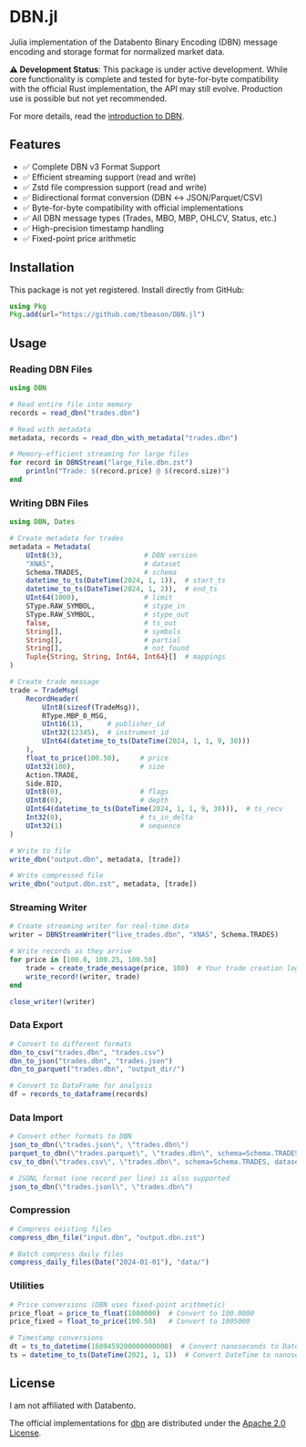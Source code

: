 # DBN.jl

Julia implementation of the Databento Binary Encoding (DBN) message encoding and storage format for normalized market data.

**⚠️ Development Status**: This package is under active development. While core functionality is complete and tested for byte-for-byte compatibility with the official Rust implementation, the API may still evolve. Production use is possible but not yet recommended.

For more details, read the [introduction to DBN](https://databento.com/docs/standards-and-conventions/databento-binary-encoding).

## Features

- ✅ Complete DBN v3 Format Support
- ✅ Efficient streaming support (read and write)
- ✅ Zstd file compression support (read and write)
- ✅ Bidirectional format conversion (DBN ↔ JSON/Parquet/CSV)
- ✅ Byte-for-byte compatibility with official implementations
- ✅ All DBN message types (Trades, MBO, MBP, OHLCV, Status, etc.)
- ✅ High-precision timestamp handling
- ✅ Fixed-point price arithmetic

## Installation

This package is not yet registered. Install directly from GitHub:

```julia
using Pkg
Pkg.add(url="https://github.com/tbeason/DBN.jl")
```

## Usage

### Reading DBN Files

```julia
using DBN

# Read entire file into memory
records = read_dbn("trades.dbn")

# Read with metadata
metadata, records = read_dbn_with_metadata("trades.dbn")

# Memory-efficient streaming for large files
for record in DBNStream("large_file.dbn.zst")
    println("Trade: $(record.price) @ $(record.size)")
end
```

### Writing DBN Files

```julia
using DBN, Dates

# Create metadata for trades
metadata = Metadata(
    UInt8(3),                    # DBN version
    "XNAS",                      # dataset
    Schema.TRADES,               # schema
    datetime_to_ts(DateTime(2024, 1, 1)),  # start_ts
    datetime_to_ts(DateTime(2024, 1, 2)),  # end_ts
    UInt64(1000),                # limit
    SType.RAW_SYMBOL,            # stype_in
    SType.RAW_SYMBOL,            # stype_out
    false,                       # ts_out
    String[],                    # symbols
    String[],                    # partial
    String[],                    # not_found
    Tuple{String, String, Int64, Int64}[]  # mappings
)

# Create trade message
trade = TradeMsg(
    RecordHeader(
        UInt8(sizeof(TradeMsg)),
        RType.MBP_0_MSG,
        UInt16(1),      # publisher_id
        UInt32(12345),  # instrument_id
        UInt64(datetime_to_ts(DateTime(2024, 1, 1, 9, 30)))
    ),
    float_to_price(100.50),     # price
    UInt32(100),                # size
    Action.TRADE,
    Side.BID,
    UInt8(0),                   # flags
    UInt8(0),                   # depth
    UInt64(datetime_to_ts(DateTime(2024, 1, 1, 9, 30))),  # ts_recv
    Int32(0),                   # ts_in_delta
    UInt32(1)                   # sequence
)

# Write to file
write_dbn("output.dbn", metadata, [trade])

# Write compressed file
write_dbn("output.dbn.zst", metadata, [trade])
```

### Streaming Writer

```julia
# Create streaming writer for real-time data
writer = DBNStreamWriter("live_trades.dbn", "XNAS", Schema.TRADES)

# Write records as they arrive
for price in [100.0, 100.25, 100.50]
    trade = create_trade_message(price, 100)  # Your trade creation logic
    write_record!(writer, trade)
end

close_writer!(writer)
```

### Data Export

```julia
# Convert to different formats
dbn_to_csv("trades.dbn", "trades.csv")
dbn_to_json("trades.dbn", "trades.json")
dbn_to_parquet("trades.dbn", "output_dir/")

# Convert to DataFrame for analysis
df = records_to_dataframe(records)
```

### Data Import

```julia
# Convert other formats to DBN
json_to_dbn(\"trades.json\", \"trades.dbn\")
parquet_to_dbn(\"trades.parquet\", \"trades.dbn\", schema=Schema.TRADES, dataset=\"XNAS\")
csv_to_dbn(\"trades.csv\", \"trades.dbn\", schema=Schema.TRADES, dataset=\"XNAS\")

# JSONL format (one record per line) is also supported
json_to_dbn(\"trades.jsonl\", \"trades.dbn\")
```

### Compression

```julia
# Compress existing files
compress_dbn_file("input.dbn", "output.dbn.zst")

# Batch compress daily files
compress_daily_files(Date("2024-01-01"), "data/")
```

### Utilities

```julia
# Price conversions (DBN uses fixed-point arithmetic)
price_float = price_to_float(1000000)  # Convert to 100.0000
price_fixed = float_to_price(100.50)   # Convert to 1005000

# Timestamp conversions
dt = ts_to_datetime(1609459200000000000)  # Convert nanoseconds to DateTime
ts = datetime_to_ts(DateTime(2021, 1, 1))  # Convert DateTime to nanoseconds
```

## License

I am not affiliated with Databento.

The official implementations for [dbn](https://github.com/databento/dbn) are distributed under the [Apache 2.0 License](https://www.apache.org/licenses/LICENSE-2.0.html).
